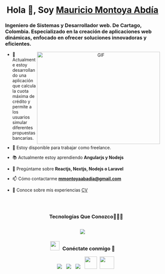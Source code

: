 <h1 align="center">Hola 👋, Soy <a href="https://mmontoyadev.netlify.app" target="blank">
Mauricio Montoya Abdía</a></h1>

<h3 align="start">Ingeniero de Sistemas y Desarrollador web. De Cartago, Colombia. Especializado en la creación de aplicaciones web dinámicas, enfocado en ofrecer soluciones innovadoras y eficientes.</h3>

<a target="_blank" align="center">
  <img align="right" top="500" height="300" width="400" alt="GIF" src="https://media.giphy.com/media/SWoSkN6DxTszqIKEqv/giphy.gif">
</a>



- 🌱 Actualmente estoy desarrollando una aplicación que calcula la cuota máxima de crédito y permite a los usuarios simular diferentes propuestas bancarias.

- 🤝 Estoy disponible para trabajar como freelance.

- 📚 Actualmente estoy aprendiendo **Angularjs y Nodejs** 

- 💬 Pregúntame sobre **Reactjs, Nextjs, Nodejs o Laravel**

- 📫 Cómo contactarme **mmontoyaabadia@gmail.com**

- 📄 Conoce sobre mis experiencias <a href="https://drive.google.com/file/d/16IhX6iZNsGaBAh1pkeRdLbjDl47tY7dr/view?usp=drive_link" target="blank">CV</a>
<br/>
<div id="user-content-toc">
  <ul align="center">
    <summary><h3 style="display: inline-block">Tecnologías Que Conozco👨🏻‍💻</h3></summary>
  </ul>
</div>
<p align="center">
  <a href="https://skillicons.dev">
    <img src="https://skillicons.dev/icons?i=git,html,css,js,ts,react,nextjs,redux,tailwind,materialui,java,laravel,nodejs,express,py,mongodb,mysql,postgres,nginx,linux,figma,github,postman,vscode" />
  </a>
</p>
<h3 align="center" > <img src="https://media.giphy.com/media/iY8CRBdQXODJSCERIr/giphy.gif" width="30" height="30" style="margin-right: 10px;">Conéctate conmigo 🤝 </h3>

<p align="center">

 <div align="center"  class="icons-social" style="margin-left: 10px;">
        <a style="margin-left: 10px;"  target="_blank" href="https://www.linkedin.com/in/mauricio-montoya-abadia/">
			<img src="https://img.icons8.com/doodle/40/000000/linkedin--v2.png"></a>
        <a style="margin-left: 10px;" target="_blank" href="https://github.com/hvmble">
		<img src="https://img.icons8.com/doodle/40/000000/github--v1.png"></a>
        <a style="margin-left: 10px;" target="_blank" href="https://www.instagram.com/mamoabadia/">
			<img src="https://img.icons8.com/doodle/40/000000/instagram-new--v2.png"></a>
	  <a style="margin-left: 10px;" target="_blank" href="https://mmontoyadev.netlify.app/">
					<img src="https://mmontoyadev.netlify.app/favicon.ico" height="40" width="40"></a>
	 <a style="margin-left: 5px;" target="_blank" href="https://drive.google.com/file/d/1GlbWtq-WfWwxom12aQjryMxWZIApYTVe/view?usp=sharing/">
					<img src="https://mmontoyadev.netlify.app/resume.webp" height="40" width="47"></a>
      </div>

</p>

